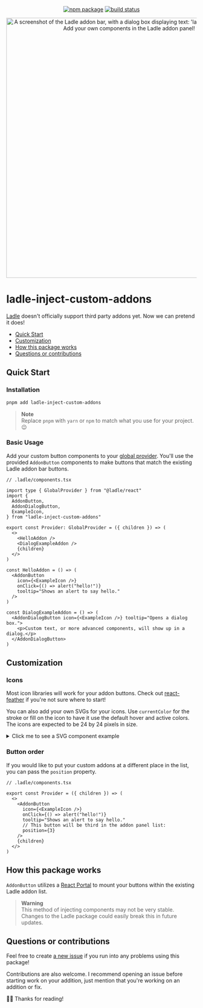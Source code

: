 <p align="center">
  <a href="https://npmjs.com/package/ladle-inject-custom-addons"><img src="https://img.shields.io/npm/v/ladle-inject-custom-addons.svg" alt="npm package"></a>
  <a href="https://github.com/hiddenist/ladle-inject-custom-addons/actions/workflows/ci.yml"><img src="https://github.com/hiddenist/ladle-inject-custom-addons/actions/workflows/ci.yml/badge.svg?branch=main" alt="build status"></a>
</p><p align="center"><img width="686" alt="A screenshot of the Ladle addon bar, with a dialog box displaying text: 'ladle-inject-custom-addons' Add your own components in the Ladle addon panel! ✨🐙✨" src="https://github.com/hiddenist/ladle-inject-custom-addons/assets/563879/235b9c68-a7e5-40f3-b2cc-838f7c608b19"></p>

# ladle-inject-custom-addons

[Ladle](https://github.com/tajo/ladle) doesn't officially support third party addons yet. Now we can pretend it does!

- [Quick Start](#quick-start)
- [Customization](#customization)
- [How this package works](#how-this-package-works)
- [Questions or contributions](#questions-or-contributions)

## Quick Start

### Installation

```sh
pnpm add ladle-inject-custom-addons
```

> **Note** <br />
> Replace `pnpm` with `yarn` or `npm` to match what you use for your project. 😉

### Basic Usage

Add your custom button components to your [global provider](https://ladle.dev/docs/providers). You'll use the provided `AddonButton` components to make buttons that match the existing Ladle addon bar buttons.

```tsx
// .ladle/components.tsx

import type { GlobalProvider } from "@ladle/react"
import {
  AddonButton,
  AddonDialogButton,
  ExampleIcon,
} from "ladle-inject-custom-addons"

export const Provider: GlobalProvider = ({ children }) => (
  <>
    <HelloAddon />
    <DialogExampleAddon />
    {children}
  </>
)

const HelloAddon = () => (
  <AddonButton
    icon={<ExampleIcon />}
    onClick={() => alert("hello!")}
    tooltip="Shows an alert to say hello."
  />
)

const DialogExampleAddon = () => (
  <AddonDialogButton icon={<ExampleIcon />} tooltip="Opens a dialog box.">
    <p>Custom text, or more advanced components, will show up in a dialog.</p>
  </AddonDialogButton>
)
```

## Customization

### Icons

Most icon libraries will work for your addon buttons. Check out [react-feather](https://github.com/feathericons/react-feather) if you're not sure where to start!

You can also add your own SVGs for your icons. Use `currentColor` for the stroke or fill on the icon to have it use the default hover and active colors. The icons are expected to be 24 by 24 pixels in size.

<details><summary>Click me to see a SVG component example</summary>

```tsx
const MyIcon = () => (
  <svg
    width={24}
    height={24}
    strokeWidth={2}
    viewport="0 0 24 24"
    stroke="currentcolor"
  >
    <ellipse cx="12" cy="12" rx="10" ry="10" />
  </svg>
)
```

</details>

### Button order

If you would like to put your custom addons at a different place in the list, you can pass the `position` property.

```tsx
// .ladle/components.tsx

export const Provider = ({ children }) => (
  <>
    <AddonButton
      icon={<ExampleIcon />}
      onClick={() => alert("hello!")}
      tooltip="Shows an alert to say hello."
      // This button will be third in the addon panel list:
      position={3}
    />
    {children}
  </>
)
```

## How this package works

`AddonButton` utilizes a [React Portal](https://react.dev/reference/react-dom/createPortal) to mount your buttons within the existing Ladle addon list.

> **Warning** <br />
> This method of injecting components may not be very stable. Changes to the Ladle package could easily break this in future updates.

## Questions or contributions

Feel free to create [a new issue](https://github.com/hiddenist/ladle-inject-custom-addons/issues) if you run into any problems using this package!

Contributions are also welcome. I recommend opening an issue before starting work on your addition, just mention that you're working on an addition or fix.

🫶🏻 Thanks for reading!
